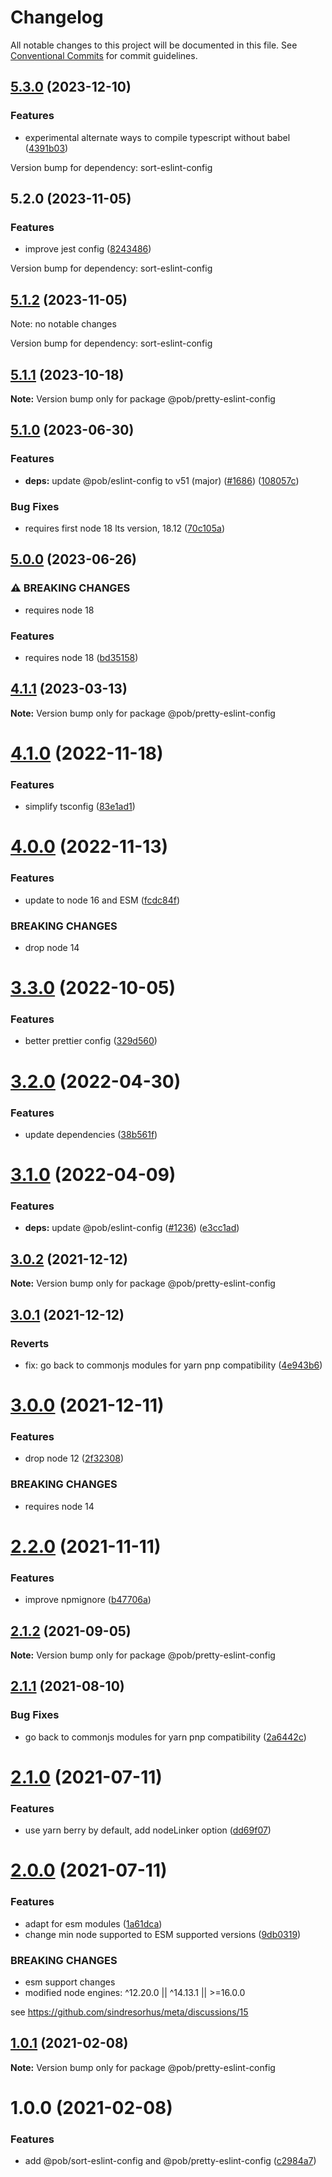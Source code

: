 # Changelog

All notable changes to this project will be documented in this file.
See [Conventional Commits](https://conventionalcommits.org) for commit guidelines.

## [5.3.0](https://github.com/christophehurpeau/pob/compare/@pob/pretty-eslint-config@5.2.0...@pob/pretty-eslint-config@5.3.0) (2023-12-10)


### Features

* experimental alternate ways to compile typescript without babel ([4391b03](https://github.com/christophehurpeau/pob/commit/4391b03c89d94ca00d2a54a4662d09a4b25c860d))

Version bump for dependency: sort-eslint-config


## 5.2.0 (2023-11-05)


### Features

* improve jest config ([8243486](https://github.com/christophehurpeau/pob/commit/82434867b2ba54e1f6eb9faee0a56e38e218d4bf))

Version bump for dependency: sort-eslint-config


## [5.1.2](https://github.com/christophehurpeau/pob/compare/@pob/pretty-eslint-config@5.1.1...@pob/pretty-eslint-config@5.1.2) (2023-11-05)

Note: no notable changes

Version bump for dependency: sort-eslint-config


## [5.1.1](https://github.com/christophehurpeau/pob/compare/@pob/pretty-eslint-config@5.1.0...@pob/pretty-eslint-config@5.1.1) (2023-10-18)

**Note:** Version bump only for package @pob/pretty-eslint-config





## [5.1.0](https://github.com/christophehurpeau/pob/compare/@pob/pretty-eslint-config@5.0.0...@pob/pretty-eslint-config@5.1.0) (2023-06-30)


### Features

* **deps:** update @pob/eslint-config to v51 (major) ([#1686](https://github.com/christophehurpeau/pob/issues/1686)) ([108057c](https://github.com/christophehurpeau/pob/commit/108057c620330ca0c86ffe4af49a25cddb571acf))


### Bug Fixes

* requires first node 18 lts version, 18.12 ([70c105a](https://github.com/christophehurpeau/pob/commit/70c105a72a328498dd20804ade6f1622b4430835))



## [5.0.0](https://github.com/christophehurpeau/pob/compare/@pob/pretty-eslint-config@4.1.1...@pob/pretty-eslint-config@5.0.0) (2023-06-26)


### ⚠ BREAKING CHANGES

* requires node 18

### Features

* requires node 18 ([bd35158](https://github.com/christophehurpeau/pob/commit/bd351582c2c3977d8d22c15b831e277acc97a00e))



## [4.1.1](https://github.com/christophehurpeau/pob/compare/@pob/pretty-eslint-config@4.1.0...@pob/pretty-eslint-config@4.1.1) (2023-03-13)

**Note:** Version bump only for package @pob/pretty-eslint-config





# [4.1.0](https://github.com/christophehurpeau/pob/compare/@pob/pretty-eslint-config@4.0.0...@pob/pretty-eslint-config@4.1.0) (2022-11-18)


### Features

* simplify tsconfig ([83e1ad1](https://github.com/christophehurpeau/pob/commit/83e1ad11dac522c93821fb91dc1b2ccdebd0be16))





# [4.0.0](https://github.com/christophehurpeau/pob/compare/@pob/pretty-eslint-config@3.3.0...@pob/pretty-eslint-config@4.0.0) (2022-11-13)


### Features

* update to node 16 and ESM ([fcdc84f](https://github.com/christophehurpeau/pob/commit/fcdc84f423ac27fd6324b673b9da340b0d22a738))


### BREAKING CHANGES

* drop node 14





# [3.3.0](https://github.com/christophehurpeau/pob/compare/@pob/pretty-eslint-config@3.2.0...@pob/pretty-eslint-config@3.3.0) (2022-10-05)


### Features

* better prettier config ([329d560](https://github.com/christophehurpeau/pob/commit/329d560594cade521e35a6f3237888db49f67b87))





# [3.2.0](https://github.com/christophehurpeau/pob/compare/@pob/pretty-eslint-config@3.1.0...@pob/pretty-eslint-config@3.2.0) (2022-04-30)


### Features

* update dependencies ([38b561f](https://github.com/christophehurpeau/pob/commit/38b561f674dc54f51359c08daa22a64609f70b66))





# [3.1.0](https://github.com/christophehurpeau/pob/compare/@pob/pretty-eslint-config@3.0.2...@pob/pretty-eslint-config@3.1.0) (2022-04-09)


### Features

* **deps:** update @pob/eslint-config ([#1236](https://github.com/christophehurpeau/pob/issues/1236)) ([e3cc1ad](https://github.com/christophehurpeau/pob/commit/e3cc1ad732f162391cdf4df87bc5f65e9c61e347))





## [3.0.2](https://github.com/christophehurpeau/pob/compare/@pob/pretty-eslint-config@3.0.1...@pob/pretty-eslint-config@3.0.2) (2021-12-12)

**Note:** Version bump only for package @pob/pretty-eslint-config





## [3.0.1](https://github.com/christophehurpeau/pob/compare/@pob/pretty-eslint-config@3.0.0...@pob/pretty-eslint-config@3.0.1) (2021-12-12)


### Reverts

* fix: go back to commonjs modules for yarn pnp compatibility ([4e943b6](https://github.com/christophehurpeau/pob/commit/4e943b65ac843b6900aa4f86294f13b8fb18a0e8))





# [3.0.0](https://github.com/christophehurpeau/pob/compare/@pob/pretty-eslint-config@2.2.0...@pob/pretty-eslint-config@3.0.0) (2021-12-11)


### Features

* drop node 12 ([2f32308](https://github.com/christophehurpeau/pob/commit/2f32308b06ca74d0deb3355707e3082fa73e25dc))


### BREAKING CHANGES

* requires node 14





# [2.2.0](https://github.com/christophehurpeau/pob/compare/@pob/pretty-eslint-config@2.1.2...@pob/pretty-eslint-config@2.2.0) (2021-11-11)


### Features

* improve npmignore ([b47706a](https://github.com/christophehurpeau/pob/commit/b47706af4f9be4f8103ec1306879bbd0a6989e6b))





## [2.1.2](https://github.com/christophehurpeau/pob/compare/@pob/pretty-eslint-config@2.1.1...@pob/pretty-eslint-config@2.1.2) (2021-09-05)

**Note:** Version bump only for package @pob/pretty-eslint-config





## [2.1.1](https://github.com/christophehurpeau/pob/compare/@pob/pretty-eslint-config@2.1.0...@pob/pretty-eslint-config@2.1.1) (2021-08-10)


### Bug Fixes

* go back to commonjs modules for yarn pnp compatibility ([2a6442c](https://github.com/christophehurpeau/pob/commit/2a6442cbc96f221320d796f15d3c84bc1ee4b0ab))





# [2.1.0](https://github.com/christophehurpeau/pob/compare/@pob/pretty-eslint-config@2.0.0...@pob/pretty-eslint-config@2.1.0) (2021-07-11)


### Features

* use yarn berry by default, add nodeLinker option ([dd69f07](https://github.com/christophehurpeau/pob/commit/dd69f07bea029aff1c3a5f1d22f5981cbbee3539))





# [2.0.0](https://github.com/christophehurpeau/pob/compare/@pob/pretty-eslint-config@1.0.1...@pob/pretty-eslint-config@2.0.0) (2021-07-11)


### Features

* adapt for esm modules ([1a61dca](https://github.com/christophehurpeau/pob/commit/1a61dcafefd4f00e4ea98b75fce0404bf2fa6460))
* change min node supported to ESM supported versions ([9db0319](https://github.com/christophehurpeau/pob/commit/9db031908e73eb08863685f428043dc17b3f08c2))


### BREAKING CHANGES

* esm support changes
* modified node engines: ^12.20.0 || ^14.13.1 || >=16.0.0

see https://github.com/sindresorhus/meta/discussions/15





## [1.0.1](https://github.com/christophehurpeau/pob/compare/@pob/pretty-eslint-config@1.0.0...@pob/pretty-eslint-config@1.0.1) (2021-02-08)

**Note:** Version bump only for package @pob/pretty-eslint-config





# 1.0.0 (2021-02-08)


### Features

* add @pob/sort-eslint-config and @pob/pretty-eslint-config ([c2984a7](https://github.com/christophehurpeau/pob/commit/c2984a7da51aaf13b4667053337fc8c9e65da060))
